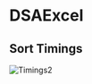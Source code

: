 # DSAExcel

## Sort Timings


![Timings2](https://user-images.githubusercontent.com/53256024/232327507-20113c6e-fd67-46f0-81d9-c34018ffd473.JPG)
